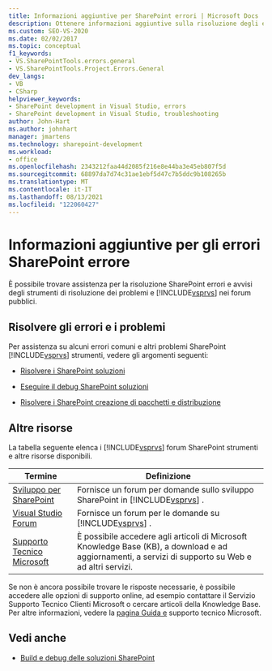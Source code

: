 ```yaml
---
title: Informazioni aggiuntive per SharePoint errori | Microsoft Docs
description: Ottenere informazioni aggiuntive sulla risoluzione degli errori e degli avvisi che si verificano Visual Studio SharePoint strumenti.
ms.custom: SEO-VS-2020
ms.date: 02/02/2017
ms.topic: conceptual
f1_keywords:
- VS.SharePointTools.errors.general
- VS.SharePointTools.Project.Errors.General
dev_langs:
- VB
- CSharp
helpviewer_keywords:
- SharePoint development in Visual Studio, errors
- SharePoint development in Visual Studio, troubleshooting
author: John-Hart
ms.author: johnhart
manager: jmartens
ms.technology: sharepoint-development
ms.workload:
- office
ms.openlocfilehash: 2343212faa44d2085f216e8e44ba3e45eb807f5d
ms.sourcegitcommit: 68897da7d74c31ae1ebf5d47c7b5ddc9b108265b
ms.translationtype: MT
ms.contentlocale: it-IT
ms.lasthandoff: 08/13/2021
ms.locfileid: "122060427"
---
```

# <a name="additional-information-for-sharepoint-errors"></a>Informazioni aggiuntive per gli errori SharePoint errore
  È possibile trovare assistenza per la risoluzione SharePoint errori e avvisi degli strumenti di risoluzione dei problemi e [!INCLUDE[vsprvs](../sharepoint/includes/vsprvs-md.md)] nei forum pubblici.

## <a name="troubleshoot-errors-and-issues"></a>Risolvere gli errori e i problemi
 Per assistenza su alcuni errori comuni e altri problemi SharePoint [!INCLUDE[vsprvs](../sharepoint/includes/vsprvs-md.md)] strumenti, vedere gli argomenti seguenti:

- [Risolvere i SharePoint soluzioni](../sharepoint/troubleshooting-sharepoint-solutions.md)

- [Eseguire il debug SharePoint soluzioni](../sharepoint/debugging-sharepoint-solutions.md)

- [Risolvere i SharePoint creazione di pacchetti e distribuzione](../sharepoint/troubleshooting-sharepoint-packaging-and-deployment.md)

## <a name="other-resources"></a>Altre risorse
 La tabella seguente elenca i [!INCLUDE[vsprvs](../sharepoint/includes/vsprvs-md.md)] forum SharePoint strumenti e altre risorse disponibili.

|Termine|Definizione|
|----------|----------------|
|[Sviluppo per SharePoint](https://social.msdn.microsoft.com/Forums/office/home?forum=sharepointdevelopmentprevious)|Fornisce un forum per domande sullo sviluppo SharePoint in [!INCLUDE[vsprvs](../sharepoint/includes/vsprvs-md.md)] .|
|[Visual Studio Forum](https://social.msdn.microsoft.com/Forums/vstudio/home?category=visualstudio)|Fornisce un forum per le domande su [!INCLUDE[vsprvs](../sharepoint/includes/vsprvs-md.md)] .|
|[Supporto Tecnico Microsoft](https://support.microsoft.com/)|È possibile accedere agli articoli di Microsoft Knowledge Base (KB), a download e ad aggiornamenti, a servizi di supporto su Web e ad altri servizi.|

 Se non è ancora possibile trovare le risposte necessarie, è possibile accedere alle opzioni di supporto online, ad esempio contattare il Servizio Supporto Tecnico Clienti Microsoft o cercare articoli della Knowledge Base. Per altre informazioni, vedere la [pagina Guida e](https://support.microsoft.com/) supporto tecnico Microsoft.

## <a name="see-also"></a>Vedi anche
- [Build e debug delle soluzioni SharePoint](../sharepoint/building-and-debugging-sharepoint-solutions.md)
